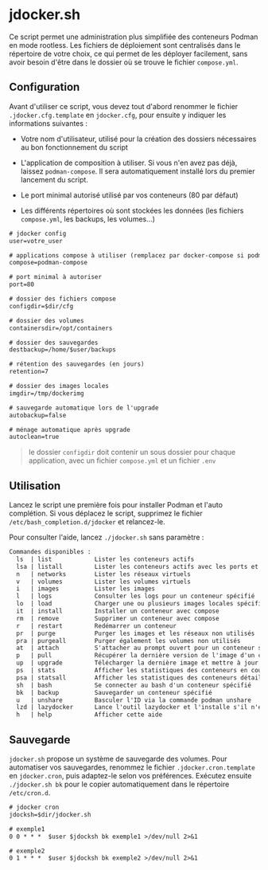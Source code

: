 # jdocker.sh

Ce script permet une administration plus simplifiée des conteneurs Podman
en mode rootless. Les fichiers de déploiement sont centralisés dans le répertoire
de votre choix, ce qui permet de les déployer facilement, sans avoir besoin
d'être dans le dossier où se trouve le fichier `compose.yml`.

## Configuration

Avant d'utiliser ce script, vous devez tout d'abord renommer le fichier
`.jdocker.cfg.template` en `jdocker.cfg`, pour ensuite y indiquer les informations
suivantes :

- Votre nom d'utilisateur, utilisé pour la création des dossiers nécessaires au
bon fonctionnement du script

- L'application de composition à utiliser. Si vous n'en avez pas déjà, laissez
`podman-compose`. Il sera automatiquement installé lors du premier lancement du script.

- Le port minimal autorisé utilisé par vos conteneurs (80 par défaut)

- Les différents répertoires où sont stockées les données
(les fichiers `compose.yml`, les backups, les volumes...)

```txt
# jdocker config
user=votre_user

# applications compose à utiliser (remplacez par docker-compose si podman-docker est installé)
compose=podman-compose

# port minimal à autoriser
port=80

# dossier des fichiers compose
configdir=$dir/cfg

# dossier des volumes
containersdir=/opt/containers

# dossier des sauvegardes
destbackup=/home/$user/backups

# rétention des sauvegardes (en jours)
retention=7

# dossier des images locales
imgdir=/tmp/dockerimg

# sauvegarde automatique lors de l'upgrade
autobackup=false

# ménage automatique après upgrade
autoclean=true

```

> le dossier `configdir` doit contenir un sous dossier pour chaque application,
avec un fichier `compose.yml` et un fichier `.env`

## Utilisation

Lancez le script une première fois pour installer Podman et l'auto complétion.
Si vous déplacez le script, supprimez le fichier `/etc/bash_completion.d/jdocker`
et relancez-le.

Pour consulter l'aide, lancez `./jdocker.sh` sans paramètre :

```txt
Commandes disponibles :
  ls  | list            Lister les conteneurs actifs
  lsa | listall         Lister les conteneurs actifs avec les ports et l'image utilisée
  n   | networks        Lister les réseaux virtuels
  v   | volumes         Lister les volumes virtuels
  i   | images          Lister les images
  l   | logs            Consulter les logs pour un conteneur spécifié
  lo  | load            Charger une ou plusieurs images locales spécifiées
  it  | install         Installer un conteneur avec compose
  rm  | remove          Supprimer un conteneur avec compose
  r   | restart         Redémarrer un conteneur
  pr  | purge           Purger les images et les réseaux non utilisés
  pra | purgeall        Purger également les volumes non utilisés
  at  | attach          S'attacher au prompt ouvert pour un conteneur spécifié
  p   | pull            Récupérer la dernière version de l'image d'un conteneur spécifié
  up  | upgrade         Télécharger la dernière image et mettre à jour un conteneur spécifié
  ps  | stats           Afficher les statistiques des conteneurs en cours d'exécution
  psa | statsall        Afficher les statistiques des conteneurs détaillées
  sh  | bash            Se connecter au bash d'un conteneur spécifié
  bk  | backup          Sauvegarder un conteneur spécifié
  u   | unshare         Basculer l'ID via la commande podman unshare
  lzd | lazydocker      Lance l'outil lazydocker et l'installe s'il n'est pas présent
  h   | help            Afficher cette aide
```

## Sauvegarde

`jdocker.sh` propose un système de sauvegarde des volumes. Pour automatiser vos
sauvegardes, renommez le fichier `.jdocker.cron.template` en `jdocker.cron`,
puis adaptez-le selon vos préférences.
Exécutez ensuite `./jdocker.sh bk` pour le copier automatiquement dans le
répertoire `/etc/cron.d`.

```txt
# jdocker cron
jdocksh=$dir/jdocker.sh

# exemple1
0 0 * * *  $user $jdocksh bk exemple1 >/dev/null 2>&1

# exemple2
0 1 * * *  $user $jdocksh bk exemple2 >/dev/null 2>&1
```
